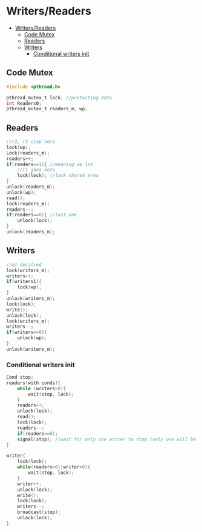 # Writers/Readers

- [Writers/Readers](#writersreaders)
  - [Code Mutex](#code-mutex)
  - [Readers](#readers)
  - [Writers](#writers)
    - [Conditional writers init](#conditional-writers-init)

## Code Mutex
```c
#include <pthread.h>

pthread_mutex_t lock; //protecting data
int Readers0;
pthread_mutex_t readers_m, wp;
```

## Readers
```c
//r2, r3 stop here
lock(wp);
Lock(readers_m);
readers++;
if(readers==1){ //meaning we 1st
    //r1 goes here
    lock(lock); //lock shared area
}
unlock(readers_m);
unlock(wp);
read();
lock(readers_m);
readers--;
if(readers==0){ //last one 
    unlock(lock);
}
unlock(readers_m);
```

## Writers
```c
//w1 decalred
lock(writers_m);
writers++;
if(writers1){
    lock(wp);
}
unlock(writers_m);
lock(lock);
write();
unlock(lock);
lock(writers_m);
writers--;
if(writers==0){
    unlock(wp);
}
unlock(writers_m);
```

### Conditional writers init
```c
Cond stop;
readers(with conds){
    while (writers>0){
        wait(stop, lock);
    }
    readers++;
    unlock(lock);
    read();
    lock(lock);
    readers--;
    if(readers==0);
    signal(stop); //wait for only one writer to stop (only one will be able to access)
}
```
```c
writer{
    lock(lock);
    while(readers>0||writer>0){
        wait(stop, lock);
    }
    writer++;
    unlock(lock);
    write();
    lock(lock);
    writers--;
    broadcast(stop);
    unlock(lock);
}
```
